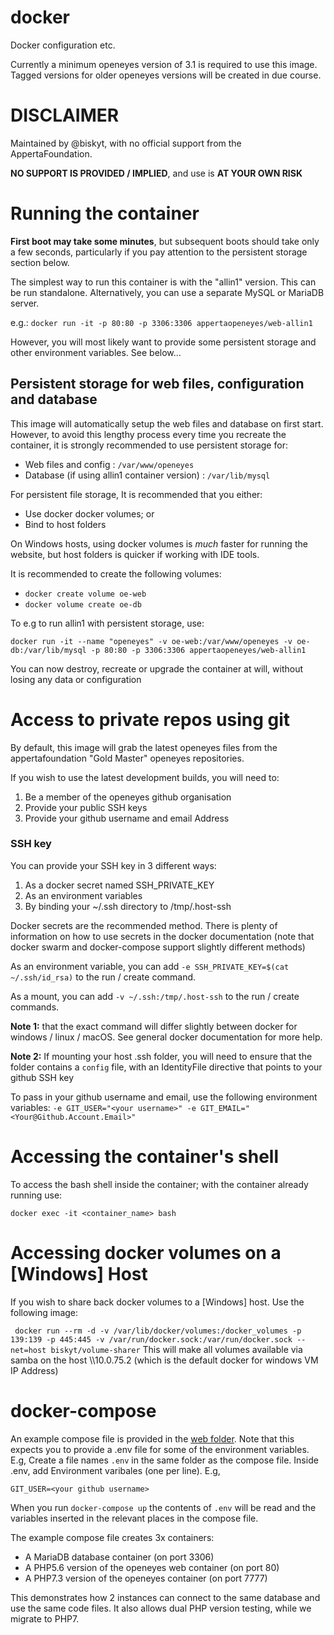 # docker
Docker configuration etc.

Currently a minimum openeyes version of 3.1 is required to use this image. Tagged versions for older openeyes versions will be created in due course.

# DISCLAIMER
Maintained by @biskyt, with no official support from the AppertaFoundation.

**NO SUPPORT IS PROVIDED / IMPLIED**, and use is **AT YOUR OWN RISK**

# Running the container

**First boot may take some minutes**, but subsequent boots should take only a few seconds, particularly if you pay attention to the persistent storage section below.

The simplest way to run this container is with the "allin1" version. This can be run standalone. Alternatively, you can use a separate MySQL or MariaDB server.

e.g.: `docker run -it -p 80:80 -p 3306:3306 appertaopeneyes/web-allin1`


However, you will most likely want to provide some persistent storage and other environment variables. See below...

## Persistent storage for web files, configuration and database

This image will automatically setup the web files and database on first start. However, to avoid this lengthy process every time you recreate the container, it is strongly recommended to use persistent storage for:
* Web files and config : `/var/www/openeyes`
* Database (if using allin1 container version) : `/var/lib/mysql`

For persistent file storage, It is recommended that you either:
* Use docker docker volumes; or
* Bind to host folders

On Windows hosts, using docker volumes is _much_ faster for running the website, but host folders is quicker if working with IDE tools.

It is recommended to create the following volumes:
* `docker create volume oe-web`
* `docker volume create oe-db`

To e.g to run allin1 with persistent storage, use:

`docker run -it --name "openeyes" -v oe-web:/var/www/openeyes -v oe-db:/var/lib/mysql -p 80:80 -p 3306:3306 appertaopeneyes/web-allin1`

You can now destroy, recreate or upgrade the container at will, without losing any data or configuration

# Access to private repos using git
By default, this image will grab the latest openeyes files from the appertafoundation "Gold Master" openeyes repositories.

If you wish to use the latest development builds, you will need to:
1. Be a member of the openeyes github organisation
2. Provide your public SSH keys
3. Provide your github username and email Address

### SSH key
You can provide your SSH key in 3 different ways:
1. As a docker secret named SSH_PRIVATE_KEY
2. As an environment variables
3. By binding your ~/.ssh directory to /tmp/.host-ssh

Docker secrets are the recommended method. There is plenty of information on how to use secrets in the docker documentation (note that docker swarm and docker-compose support slightly different methods)

As an environment variable, you can add `-e SSH_PRIVATE_KEY=$(cat ~/.ssh/id_rsa)` to the run / create command.

As a mount, you can add `-v ~/.ssh:/tmp/.host-ssh` to the run / create commands.

**Note 1:** that the exact command will differ slightly between docker for windows / linux / macOS. See general docker documentation for more help.

**Note 2:** If mounting your host .ssh folder, you will need to ensure that the folder contains a `config` file, with an IdentityFile directive that points to your github SSH key


To pass in your github username and email, use the following environment variables:
``-e GIT_USER="<your username>" -e GIT_EMAIL="<Your@Github.Account.Email>"``

# Accessing the container's shell
To access the bash shell inside the container; with the container already running use:

`docker exec -it <container_name> bash`

# Accessing docker volumes on a [Windows] Host

If you wish to share back docker volumes to a [Windows] host. Use the following image:

`
docker run --rm -d -v /var/lib/docker/volumes:/docker_volumes -p 139:139 -p 445:445 -v /var/run/docker.sock:/var/run/docker.sock --net=host biskyt/volume-sharer`
This will make all volumes available via samba on the host \\\10.0.75.2 (which is the default docker for windows VM IP Address)

# docker-compose
An example compose file is provided in the [web folder](https://github.com/openeyes/Docker/tree/master/web). Note that this expects you to provide a .env file for some of the environment variables. E.g, Create a file names `.env` in the same folder as the compose file. Inside .env, add Environment varibales (one per line). E.g,
```
GIT_USER=<your github username>
```
When you run `docker-compose up` the contents of `.env` will be read and the variables inserted in the relevant places in the compose file.

The example compose file creates 3x containers:
* A MariaDB database container (on port 3306)
* A PHP5.6 version of the openeyes web container (on port 80)
* A PHP7.3 version of the openeyes container (on port 7777)

This demonstrates how 2 instances can connect to the same database and use the same code files. It also allows dual PHP version testing, while we migrate to PHP7.
